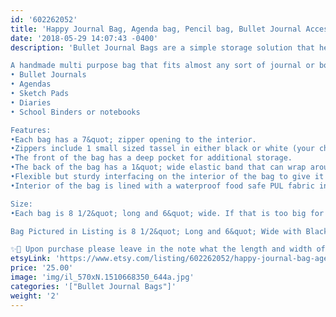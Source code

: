 ```yaml
---
id: '602262052'
title: 'Happy Journal Bag, Agenda bag, Pencil bag, Bullet Journal Accessories, Bullet Journal Bag'
date: '2018-05-29 14:07:43 -0400'
description: 'Bullet Journal Bags are a simple storage solution that help keep all of your pens pencils markers and tools in one place: conveniently attached to your journal!

A handmade multi purpose bag that fits almost any sort of journal or book including(but not limited to):
• Bullet Journals
• Agendas
• Sketch Pads
• Diaries
• School Binders or notebooks

Features:
•Each bag has a 7&quot; zipper opening to the interior. 
•Zippers include 1 small sized tassel in either black or white (your choice of both zipper and tassel color). 
•The front of the bag has a deep pocket for additional storage. 
•The back of the bag has a 1&quot; wide elastic band that can wrap around either the whole journal or just the journals cover page. Choose either White or Black.
•Flexible but sturdy interfacing on the interior of the bag to give it shape and help with wear.
•Interior of the bag is lined with a waterproof food safe PUL fabric in baby pink. Easily wipe up spills or leaks inside.

Size:
•Each bag is 8 1/2&quot; long and 6&quot; wide. If that is too big for your notebook, send me a message with your order and I can make them smaller to fit.

Bag Pictured in Listing is 8 1/2&quot; Long and 6&quot; Wide with Black Zipper & Tassel and has a Black elastic strap.

✨📓 Upon purchase please leave in the note what the length and width of your journal(binder, notebook, etc) so i can make the elastic strap accordingly. 📓✨'
etsyLink: 'https://www.etsy.com/listing/602262052/happy-journal-bag-agenda-bag-pencil-bag?utm_source=synctostaticsite&utm_medium=api&utm_campaign=api'
price: '25.00'
image: 'img/il_570xN.1510668350_644a.jpg'
categories: '["Bullet Journal Bags"]'
weight: '2'
---
```

